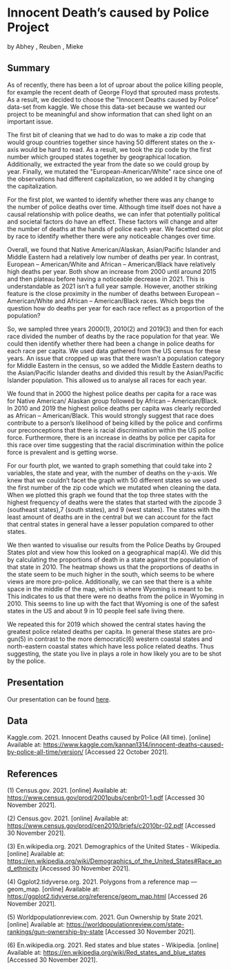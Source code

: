 Innocent Death’s caused by Police Project
================
by Abhey , Reuben , Mieke

## Summary

As of recently, there has been a lot of uproar about the police killing people, for example the recent death of George Floyd that sprouted mass protests. As a result, we decided to choose the "Innocent Deaths caused by Police" data-set from kaggle. We chose this data-set because we wanted our project to be meaningful and show information that can shed light on an important issue. 

The first bit of cleaning that we had to do was to make a zip code that would group countries together since having 50 different states on the x-axis would be hard to read. As a result, we took the zip code by the first number which grouped states together by geographical location. Additionally, we extracted the year from the date so we could group by year. Finally, we mutated the "European-American/White" race since one of the observations had different capitalization, so we added it by changing the capitalization.

 For the first plot, we wanted to identify whether there was any change to the number of police deaths over time. Although time itself does not have a causal relationship with police deaths, we can infer that potentially political and societal factors do have an effect. These factors will change and alter the number of deaths at the hands of police each year. We facetted our plot by race to identify whether there were any noticeable changes over time.
 
Overall, we found that Native American/Alaskan, Asian/Pacific Islander and Middle Eastern had a relatively low number of deaths per year. In contrast, European – American/White and African – American/Black have relatively high deaths per year. Both show an increase from 2000 until around 2015 and then plateau before having a noticeable decrease in 2021. This is understandable as 2021 isn’t a full year sample. However, another striking feature is the close proximity in the number of deaths between European – American/White and African – American/Black races. Which begs the question how do deaths per year for each race reflect as a proportion of the population?

So, we sampled three years 2000(1), 2010(2) and 2019(3) and then for each race divided the number of deaths by the race population for that year. We could then identify whether there had been a change in police deaths for each race per capita. We used data gathered from the US census for these years. An issue that cropped up was that there wasn’t a population category for Middle Eastern in the census, so we added the Middle Eastern deaths to the Asian/Pacific Islander deaths and divided this result by the Asian/Pacific Islander population. This allowed us to analyse all races for each year.
 
We found that in 2000 the highest police deaths per capita for a race was for Native American/ Alaskan group followed by African – American/Black. In 2010 and 2019 the highest police deaths per capita was clearly recorded as African – American/Black. This would strongly suggest that race does contribute to a person’s likelihood of being killed by the police and confirms our preconceptions that there is racial discrimination within the US police force. Furthermore, there is an increase in deaths by police per capita for this race over time suggesting that the racial discrimination within the police force is prevalent and is getting worse. 

 For our fourth plot, we wanted to graph something that could take into 2 variables, the state and year, with the number of deaths on the y-axis. We knew that we couldn’t facet the graph with 50 different states so we used the first number of the zip code which we mutated when cleaning the data. When we plotted this graph we found that the top three states with the highest frequency of deaths were the states that started with the zipcode 3 (southeast states),7 (south states), and 9 (west states). The states with the least amount of deaths are in the central but we can account for the fact that central states in general have a lesser population compared to other states. 

We then wanted to visualise our results from the Police Deaths by Grouped States plot and view how this looked on a geographical map(4). We did this by calculating the proportions of death in a state against the population of that state in 2010. The heatmap shows us that the proportions of deaths in the state seem to be much higher in the south, which seems to be where views are more pro-police. Additionally, we can see that there is a white space in the middle of the map, which is where Wyoming is meant to be. This indicates to us that there were no deaths from the police in Wyoming in 2010. This seems to line up with the fact that Wyoming is one of the safest states in the US and about 9 in 10 people feel safe living there. 
 
We repeated this for 2019 which showed the central states having the greatest police related deaths per capita. In general these states are pro-gun(5) in contrast to the more democratic(6) western coastal states and north-eastern coastal states which have less police related deaths. Thus suggesting, the state you live in plays a role in how likely you are to be shot by the police.





## Presentation

Our presentation can be found [here](presentation/presentation.html).

## Data

Kaggle.com. 2021. Innocent Deaths caused by Police (All time). [online] Available at: <https://www.kaggle.com/kannan1314/innocent-deaths-caused-by-police-all-time/version/> [Accessed 22 October 2021].

## References

(1) Census.gov. 2021. [online] Available at: <https://www.census.gov/prod/2001pubs/cenbr01-1.pdf> [Accessed 30 November 2021].

(2) Census.gov. 2021. [online] Available at: <https://www.census.gov/prod/cen2010/briefs/c2010br-02.pdf> [Accessed 30 November 2021].

(3) En.wikipedia.org. 2021. Demographics of the United States - Wikipedia. [online] Available at: <https://en.wikipedia.org/wiki/Demographics_of_the_United_States#Race_and_ethnicity> [Accessed 30 November 2021].

(4) Ggplot2.tidyverse.org. 2021. Polygons from a reference map — geom_map. [online] Available at: <https://ggplot2.tidyverse.org/reference/geom_map.html> [Accessed 26 November 2021].

(5) Worldpopulationreview.com. 2021. Gun Ownership by State 2021. [online] Available at: <https://worldpopulationreview.com/state-rankings/gun-ownership-by-state> [Accessed 30 November 2021].


(6) En.wikipedia.org. 2021. Red states and blue states - Wikipedia. [online] Available at: <https://en.wikipedia.org/wiki/Red_states_and_blue_states> [Accessed 30 November 2021].


